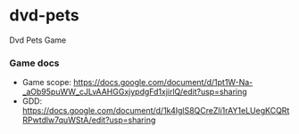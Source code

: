 # dvd-pets
Dvd Pets Game

### Game docs
- Game scope: https://docs.google.com/document/d/1pt1W-Na-_aOb95puWW_cJLvAAHGGxjypdgFd1xjirlQ/edit?usp=sharing
- GDD: https://docs.google.com/document/d/1k4IglS8QCreZli1rAY1eLUegKCQRtRPwtdlw7quWStA/edit?usp=sharing

